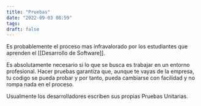 ```yaml
---
title: "Pruebas"
date: "2022-09-03 08:59"
tags: 
draft: false
---
```

Es probablemente el proceso mas infravalorado por los estudiantes que aprenden el [[Desarrollo de Software]].

Es absolutamente necesario si lo que se busca es trabajar en un entorno profesional. Hacer pruebas garantiza que, aunque te vayas de la empresa, tu codigo se pueda probar y por tanto, pueda cambiarse con facilidad y no rompa nada en el proceso.

Usualmente los desarrolladores escriben sus propias Pruebas Unitarias.
